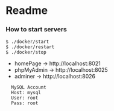 # Readme

### How to start servers

```
$ ./docker/start
$ ./docker/restart
$ ./docker/stop
```

- homePage -> http://localhost:8021
- phpMyAdmin -> http://localhost:8025
- adminer -> http://localhost:8026

```
  MySQL Account
  Host: mysql
  User: root
  Pass: root
```
